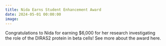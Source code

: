 ```yaml
---
title: Nida Earns Student Enhancement Award
date: 2024-05-01 00:00:00
image:
---
```

Congratulations to Nida for earning $6,000 for her research investigating the role of the DIRAS2 protein in beta cells! See more about the award here.
